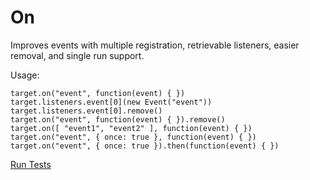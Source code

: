 # On
Improves events with multiple registration, retrievable listeners, easier removal, and single run support.

Usage:
```
target.on("event", function(event) { })
target.listeners.event[0](new Event("event"))
target.listeners.event[0].remove()
target.on("event", function(event) { }).remove()
target.on([ "event1", "event2" ], function(event) { })
target.on("event", { once: true }, function(event) { })
target.on("event", { once: true }).then(function(event) { })
```

<a href="https://danielherr.github.io/On/tests.html">Run Tests</a>
